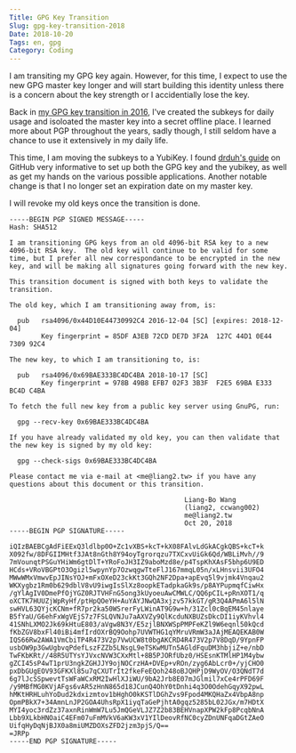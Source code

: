 ```yaml
---
Title: GPG Key Transition
Slug: gpg-key-transition-2018
Date: 2018-10-20
Tags: en, gpg
Category: Coding
---
```


I am transiting my GPG key again.  However, for this time, I expect to use the new GPG master key longer and will start building this identity unless there is a concern about the key strength or I accidentially lose the key. 

Back in [my GPG key transition in 2016][my-post-gpg-2016], I've created the subkeys for daily usage and isoloated the master key into a secret offline place. I learned more about PGP throughout the years, sadly though, I still seldom have a chance to use it extensively in my daily life. 

This time, I am moving the subkeys to a YubiKey. I found [drduh's guide][yubikey-guide] on GitHub very informative to set up both the GPG key and the yubikey, as well as get my hands on the various possible applications. Another notable change is that I no longer set an expiration date on my master key.

I will revoke my old keys once the transition is done.

[my-post-gpg-2016]: {filename}../2016-12/1206_gpg_key_transition.md
[yubikey-guide]: https://github.com/drduh/YubiKey-Guide

```text
-----BEGIN PGP SIGNED MESSAGE-----
Hash: SHA512

I am transitioning GPG keys from an old 4096-bit RSA key to a new
4096-bit RSA key.  The old key will continue to be valid for some
time, but I prefer all new correspondance to be encrypted in the new
key, and will be making all signatures going forward with the new key.

This transition document is signed with both keys to validate the
transition.

The old key, which I am transitioning away from, is:

  pub   rsa4096/0x44D10E44730992C4 2016-12-04 [SC] [expires: 2018-12-04]
        Key fingerprint = 85DF A3EB 72CD DE7D 3F2A  127C 44D1 0E44 7309 92C4

The new key, to which I am transitioning to, is:

  pub   rsa4096/0x69BAE333BC4DC4BA 2018-10-17 [SC]
        Key fingerprint = 978B 49B8 EFB7 02F3 3B3F  F2E5 69BA E333 BC4D C4BA

To fetch the full new key from a public key server using GnuPG, run:

  gpg --recv-key 0x69BAE333BC4DC4BA

If you have already validated my old key, you can then validate that
the new key is signed by my old key:

  gpg --check-sigs 0x69BAE333BC4DC4BA

Please contact me via e-mail at <me@liang2.tw> if you have any
questions about this document or this transition.

                                            Liang-Bo Wang
                                            (liang2, ccwang002)
                                            me@liang2.tw
                                            Oct 20, 2018
-----BEGIN PGP SIGNATURE-----

iQIzBAEBCgAdFiEExQ3ldlbp0O+Zc1vXBS+kcT+kX08FAlvLdGkACgkQBS+kcT+k
X092fw/8DFGIIMHtf3JAt8nGth8Y94oyTgrorqzu7TXCxvUiGk6Qd/WBLiMvh//9
7mVounqtPSGuYHiWm6gtDlT+YRoFoJH3IZ9aboMzd8e/p4TspKhXAsF5bhp6U9ED
HCds+VRoVBGPtO3Ogizl5wpynYp7OzwqgwTteFlJ167mmqL05n/xLHnsvii3UFO4
MWwWMxVmwvEpJINsYOJ+mFxOXeD23ckKt3GQh2NF2Dpa+apEvq5l9vjmk4Vnqau2
WKXygbz1Rm0b629dblV8vU9iwgIsSlXz8oopkETadpkaGk9s/p8AYPupmqfCiwHx
/gYlAgIV0DmePfOjYGZ0RJTVHFnG5ong3kUyoeuAwCMWLC/QQ6pCIL+pRnXOT1/q
oXCTK7HUUZjWpRyHf/ptHpQOeYH+AuYAYJNwQA3xjzv57kkGT/gR3Q4APmA6l5lN
swHVL63QYjcKCNm+fR7pr2ka50WSrerFyLWinAT9G9w+h/31Zcl0cBqEM45nlaye
B5fYaU/G6ehFxWgVEjS7z7FSLQVNJu7aAXVZy9QlKcduNXBUZsDkcDI1iyKVhvl4
41SNhLXMO2Jk69kHtuE803/aVgw8N3Y/E5zjlBNXWSpPMPFeKZl9W6eqnl50kQcd
fKbZGV8bxFl40iBi4mfIrdOXrBQ9Oohp7UVWTHG1qYMruVRmW3aJAjMEAQEKAB0W
IQS66Rw2AWA1VmCbiTP4R473V2p7VwUCW8t0bgAKCRD4R473V2p7V8DqD/9YpnFP
usbOW9p3GwUgbvqPdefLszFZZb5LNsgL9eTSKwMUTn5AGldFquDM3hbjiZ+e/nbD
TwFKbKRt//48R5UTYsYJVxcNVW3CXxMtl+8B5PJORfUbz0/HSEsnKTMlHP1M4ybw
gZCI45sP4wT1prU3ngkZGHJJY9ojNOCrzHA+DVEp+vROn/zyg6AbLcr0+/yjCHO0
pxDbGUgEOV93GFKXl85u7qCXUTrIt2fkeFeEQoh248oBJQHPjD9WyOV/O3QNdT7d
6g7lJcSSpwevtTsWFaWCxRM2IwHlXJiWU/9bA2Jrb8E07mJGlmil7xCe4rPFD69F
/y9MBfMG0KVjAFgs6vAR5zHnN865d18JCunQ4OhY0tDnhi4q3O0OdehGqyX92pwL
hMKtHRHLuhYoDud2kdxizmtov1bHghO0kKSTlDGhZvs9Fpod4MKQHaZx4VbpA8np
OpmPBkX7+34AmnLnJP2GOA4UhsRpX1iyqTaGePjhtA0gqz5285bL02JGx/m7HDtX
MYI4yoc3rdZz37axnRinWmW7Lu5JmQGeVLJZ7Z2b83BEHVnapXPW2kFp8PcqbNnA
Lbb9XLkbHNOaiC4EFm07uFmMVkV6aKW3xV1YIlDeovRfNC0cyZDnUNFqaDGtZAeO
UifqHyDqNjBJX0a8miUMZDOXsZFD2jzm3pjS/Q==
=JRPp
-----END PGP SIGNATURE-----
```
